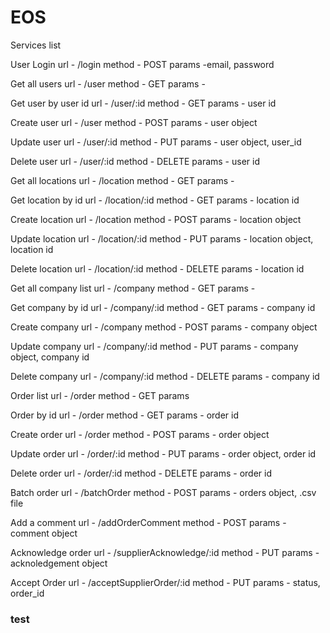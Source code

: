 # EOS

Services list


User Login
url - /login
method - POST
params -email, password 


Get all users
url - /user
method - GET
params - 


Get user by user id
url - /user/:id
method - GET
params - user id


Create user 
url - /user
method - POST
params - user object


Update user 
url - /user/:id
method - PUT
params - user object, user_id


Delete user
url - /user/:id
method - DELETE
params - user id


Get all locations
url - /location
method - GET
params - 


Get location by id
url - /location/:id
method - GET
params - location id


Create location
url - /location
method - POST
params - location object


Update location
url - /location/:id
method - PUT
params - location object, location id


Delete location
url - /location/:id
method - DELETE
params - location id


Get all company list
url - /company
method - GET
params - 


Get company by id
url - /company/:id
method - GET
params - company id


Create company
url - /company
method - POST
params - company object


Update company
url - /company/:id
method - PUT
params - company object, company id


Delete company
url - /company/:id
method - DELETE
params - company id


Order list
url - /order
method - GET
params


Order by id
url - /order
method - GET
params - order id


Create order
url - /order
method - POST
params - order object


Update order
url - /order/:id
method - PUT
params - order object, order id


Delete order
url - /order/:id
method - DELETE
params - order id


Batch order
url - /batchOrder
method - POST
params - orders object, .csv file


Add a comment
url - /addOrderComment
method - POST
params - comment object


Acknowledge order
url - /supplierAcknowledge/:id
method - PUT
params - acknoledgement object


Accept Order
url - /acceptSupplierOrder/:id
method - PUT
params - status, order_id


<h3>test </h3>
